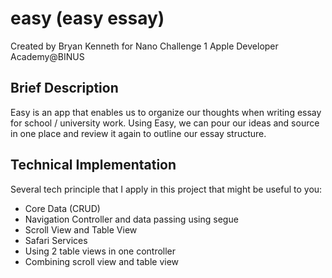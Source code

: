 # easy (easy essay)

Created by Bryan Kenneth for Nano Challenge 1 Apple Developer Academy@BINUS

## Brief Description
Easy is an app that enables us to organize our thoughts when writing essay for school / university work. Using Easy, we can pour our ideas and source in one place and review it again to outline our essay structure.

## Technical Implementation
Several tech principle that I apply in this project that might be useful to you:
- Core Data (CRUD)
- Navigation Controller and data passing using segue
- Scroll View and Table View
- Safari Services
- Using 2 table views in one controller
- Combining scroll view and table view
